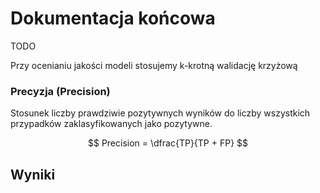 # Dokumentacja końcowa

TODO

Przy ocenianiu jakości modeli stosujemy k-krotną walidację krzyżową

### Precyzja (Precision)

Stosunek liczby prawdziwie pozytywnych wyników do liczby wszystkich przypadków zaklasyfikowanych jako pozytywne.

$$ Precision = \dfrac{TP}{TP + FP} $$

## Wyniki
